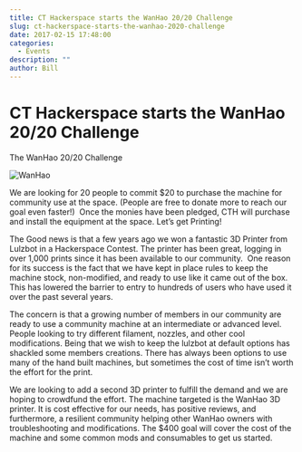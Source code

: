 ```yaml
---
title: CT Hackerspace starts the WanHao 20/20 Challenge
slug: ct-hackerspace-starts-the-wanhao-2020-challenge
date: 2017-02-15 17:48:00
categories:
  - Events
description: ""
author: Bill
---
```


# CT Hackerspace starts the WanHao 20/20 Challenge

The WanHao 20/20 Challenge

![WanHao](/uploads/2017/02/wanhao-logo.png)

We are looking for 20 people to commit $20 to purchase the machine for community use at the space. (People are free to donate more to reach our goal even faster!)  Once the monies have been pledged, CTH will purchase and install the equipment at the space. Let’s get Printing!

The Good news is that a few years ago we won a fantastic 3D Printer from Lulzbot in a Hackerspace Contest. The printer has been great, logging in over 1,000 prints since it has been available to our community.  One reason for its success is the fact that we have kept in place rules to keep the machine stock, non-modified, and ready to use like it came out of the box. This has lowered the barrier to entry to hundreds of users who have used it over the past several years.

The concern is that a growing number of members in our community are ready to use a community machine at an intermediate or advanced level. People looking to try different filament, nozzles, and other cool modifications. Being that we wish to keep the lulzbot at default options has shackled some members creations. There has always been options to use many of the hand built machines, but sometimes the cost of time isn’t worth the effort for the print.

We are looking to add a second 3D printer to fulfill the demand and we are hoping to crowdfund the effort. The machine targeted is the WanHao 3D printer. It is cost effective for our needs, has positive reviews, and furthermore, a resilient community helping other WanHao owners with troubleshooting and modifications. The $400 goal will cover the cost of the machine and some common mods and consumables to get us started.
